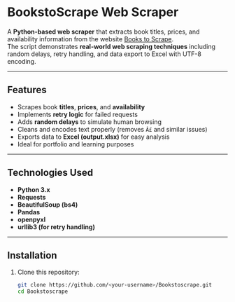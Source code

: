 
# BookstoScrape Web Scraper

A **Python-based web scraper** that extracts book titles, prices, and availability information from the website [Books to Scrape](http://books.toscrape.com/).  
The script demonstrates **real-world web scraping techniques** including random delays, retry handling, and data export to Excel with UTF-8 encoding.

---

## Features

- Scrapes book **titles**, **prices**, and **availability**  
- Implements **retry logic** for failed requests  
- Adds **random delays** to simulate human browsing  
- Cleans and encodes text properly (removes `Â£` and similar issues)  
- Exports data to **Excel (output.xlsx)** for easy analysis  
- Ideal for portfolio and learning purposes  

---

## Technologies Used

- **Python 3.x**
- **Requests**
- **BeautifulSoup (bs4)**
- **Pandas**
- **openpyxl**
- **urllib3 (for retry handling)**

---

## Installation

1. Clone this repository:
   ```bash
   git clone https://github.com/<your-username>/Bookstoscrape.git
   cd Bookstoscrape
